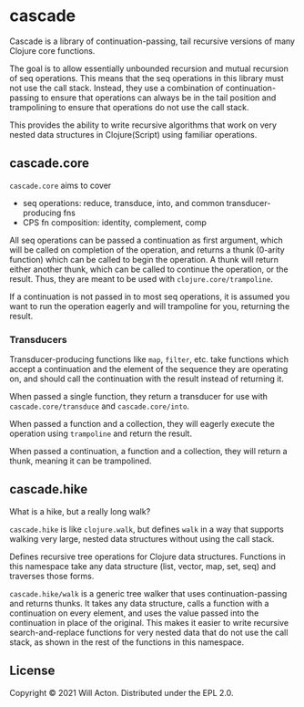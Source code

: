 # cascade

Cascade is a library of continuation-passing, tail recursive versions of many
Clojure core functions.

The goal is to allow essentially unbounded recursion and mutual recursion of
seq operations. This means that the seq operations in this library must not
use the call stack. Instead, they use a combination of continuation-passing to
ensure that operations can always be in the tail position and trampolining to
ensure that operations do not use the call stack.

This provides the ability to write recursive algorithms that work on very nested
data structures in Clojure(Script) using familiar operations.

## cascade.core

`cascade.core` aims to cover
- seq operations: reduce, transduce, into, and common transducer-producing fns
- CPS fn composition: identity, complement, comp

All seq operations can be passed a continuation as first argument, which will
be called on completion of the operation, and returns a thunk (0-arity
function) which can be called to begin the operation. A thunk will return
either another thunk, which can be called to continue the operation, or the
result. Thus, they are meant to be used with `clojure.core/trampoline`.

If a continuation is not passed in to most seq operations, it is assumed you
want to run the operation eagerly and will trampoline for you, returning the
result.

### Transducers

Transducer-producing functions like `map`, `filter`, etc. take functions which
accept a continuation and the element of the sequence they are operating on, and
should call the continuation with the result instead of returning it.

When passed a single function, they return a transducer for use with
`cascade.core/transduce` and `cascade.core/into`.

When passed a function and a collection, they will eagerly execute the operation
using `trampoline` and return the result.

When passed a continuation, a function and a collection, they will return a
thunk, meaning it can be trampolined.

## cascade.hike

What is a hike, but a really long walk?

`cascade.hike` is like `clojure.walk`, but defines `walk` in a way that supports
walking very large, nested data structures without using the call stack.

Defines recursive tree operations for Clojure data structures. Functions in
this namespace take any data structure (list, vector, map, set, seq) and
traverses those forms.

`cascade.hike/walk` is a generic tree walker that uses continuation-passing
and returns thunks. It takes any data structure, calls a function with a
continuation on every element, and uses the value passed into the continuation
in place of the original. This makes it easier to write recursive search-and-replace
functions for very nested data that do not use the call stack, as shown in the
rest of the functions in this namespace.

## License

Copyright © 2021 Will Acton. Distributed under the EPL 2.0.

